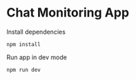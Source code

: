 # Chat Monitoring App
Install dependencies
```shell
npm install
```
Run app in dev mode
```shell
npm run dev
```
